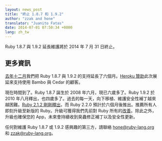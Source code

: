 ```yaml
---
layout: news_post
title: "終止 1.8.7 和 1.9.2"
author: "zzak and hone"
translator: "Juanito Fatas"
date: 2014-07-01 07:50:34 +0000
lang: zh_tw
---
```


Ruby 1.8.7 與 1.9.2 延長維護將於 2014 年 7 月 31 日終止。

## 更多資訊

[去年十二月](https://www.ruby-lang.org/zh_tw/news/2013/12/17/maintenance-of-1-8-7-and-1-9-2/)我們把 Ruby 1.8.7 與 1.9.2 的支持延長了六個月。[Heroku 贊助](https://blog.heroku.com/archives/2013/12/5/a_patch_in_time_securing_ruby)此次展延來支持使用 Bambo 與 Cedar 的顧客。

現在時間到了。Ruby 1.8.7 誕生於 2008 年六月，現已六歲多了。Ruby 1.9.2 於 2010 年八月釋出，也四歲多了。過去的每一天，向下移植、維護安全性補丁越來越困難。[Ruby 2.1.2 剛剛釋出](https://www.ruby-lang.org/zh_tw/news/2014/05/09/ruby-2-1-2-is-released/)，而 Ruby 2.2.0 預計於六個月後推出。推薦所有人即刻升級至新版的 Ruby。升級可獲得我們先前對 Ruby 所有的[改善](https://www.ruby-lang.org/zh_tw/news/2013/12/25/ruby-2-1-0-is-released/)。除此之外，升級也確保您的 App，未來會持續收到臭蟲修正補丁以及安全性更新。

任何對維護 Ruby 1.8.7 或 1.9.2 感興趣的第三方，請聯絡 hone@ruby-lang.org 和 zzak@ruby-lang.org。
